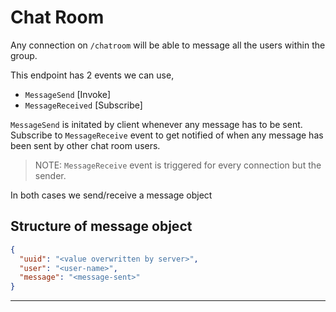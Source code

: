 # Chat Room

Any connection on `/chatroom` will be able to message all the users within the group.

This endpoint has 2 events we can use,
- `MessageSend` [Invoke]
- `MessageReceived` [Subscribe]

`MessageSend` is initated by client whenever any message has to be sent.
Subscribe to `MessageReceive` event to get notified of when any message has been sent by other chat room users.

> NOTE: `MessageReceive` event is triggered for every connection but the sender.

In both cases we send/receive a message object

## Structure of message object
```json
{
  "uuid": "<value overwritten by server>",
  "user": "<user-name>",
  "message": "<message-sent>"
}
```

---
